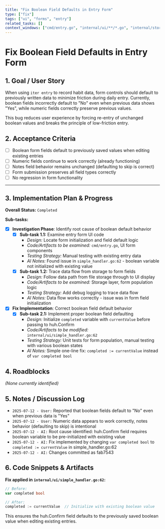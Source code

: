 ```yaml
---
title: "Fix Boolean Field Defaults in Entry Form"
type: ["fix"]
tags: ["ui", "forms", "entry"]
related_tasks: []
context_windows: ["cmd/entry.go", "internal/ui/**/*.go", "internal/storage/**/*.go"]
---
```


# Fix Boolean Field Defaults in Entry Form

## 1. Goal / User Story

When using `iter entry` to record habit data, form controls should default to previously written data to minimize friction during daily entry. Currently, boolean fields incorrectly default to "No" even when previous data shows "Yes", while numeric fields correctly preserve previous values.

This bug reduces user experience by forcing re-entry of unchanged boolean values and breaks the principle of low-friction entry.

## 2. Acceptance Criteria

- [ ] Boolean form fields default to previously saved values when editing existing entries
- [ ] Numeric fields continue to work correctly (already functioning)
- [ ] Notes field behavior remains unchanged (defaulting to skip is correct)
- [ ] Form submission preserves all field types correctly
- [ ] No regression in form functionality

---
## 3. Implementation Plan & Progress

**Overall Status:** `Completed`

**Sub-tasks:**

- [x] **Investigation Phase**: Identify root cause of boolean default behavior
  - [x] **Sub-task 1.1:** Examine entry form UI code
    - *Design:* Locate form initialization and field default logic
    - *Code/Artifacts to be examined:* `cmd/entry.go`, UI form components
    - *Testing Strategy:* Manual testing with existing entry data
    - *AI Notes:* Found issue in `simple_handler.go:62` - boolean variable not initialized with existing value
  - [x] **Sub-task 1.2:** Trace data flow from storage to form fields
    - *Design:* Follow data path from file storage through to UI display
    - *Code/Artifacts to be examined:* Storage layer, form population logic
    - *Testing Strategy:* Add debug logging to trace data flow
    - *AI Notes:* Data flow works correctly - issue was in form field initialization

- [x] **Fix Implementation**: Correct boolean field default behavior
  - [x] **Sub-task 2.1:** Implement proper boolean field defaulting
    - *Design:* Initialize `completed` variable with `currentValue` before passing to huh.Confirm
    - *Code/Artifacts to be modified:* `internal/ui/simple_handler.go:62`
    - *Testing Strategy:* Unit tests for form population, manual testing with various boolean states
    - *AI Notes:* Simple one-line fix: `completed := currentValue` instead of `var completed bool`

## 4. Roadblocks

*(None currently identified)*

## 5. Notes / Discussion Log

- `2025-07-12 - User:` Reported that boolean fields default to "No" even when previous data is "Yes"
- `2025-07-12 - User:` Numeric data appears to work correctly, notes behavior (defaulting to skip) is intentional
- `2025-07-12 - AI:` Root cause identified: huh.Confirm field requires boolean variable to be pre-initialized with existing value
- `2025-07-12 - AI:` Fix implemented by changing `var completed bool` to `completed := currentValue` in simple_handler.go:62
- `2025-07-12 - AI:` Changes committed as fab7543

## 6. Code Snippets & Artifacts

**Fix applied in `internal/ui/simple_handler.go:62`:**

```go
// Before:
var completed bool

// After: 
completed := currentValue  // Initialize with existing boolean value
```

This ensures the huh.Confirm field defaults to the previously saved boolean value when editing existing entries.